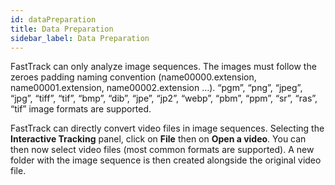 ```yaml
---
id: dataPreparation
title: Data Preparation
sidebar_label: Data Preparation
---
```


FastTrack can only analyze image sequences. The images must follow the
zeroes padding naming convention (name00000.extension, name00001.extension, name00002.extension …).
“pgm”, “png”, “jpeg”, “jpg”, “tiff”, “tif”, “bmp”, “dib”, “jpe”, “jp2”, “webp”, “pbm”, “ppm”, “sr”, “ras”, “tif” image formats are supported.

FastTrack can directly convert video files in image sequences. Selecting the **Interactive Tracking** panel, click on **File** then on **Open a video**. You can then now select video files (most common formats are supported). A new folder with the image sequence is then created alongside the original video file.
